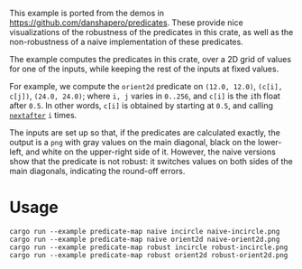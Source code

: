 This example is ported from the demos in
https://github.com/danshapero/predicates. These provide
nice visualizations of the robustness of the predicates in
this crate, as well as the non-robustness of a naive
implementation of these predicates.

The example computes the predicates in this crate, over a
2D grid of values for one of the inputs, while keeping the
rest of the inputs at fixed values.

For example, we compute the `orient2d` predicate on `(12.0,
12.0)`, `(c[i], c[j])`, `(24.0, 24.0)`; where `i, j` varies
in `0..256`, and `c[i]` is the `i`th float after `0.5`. In
other words, `c[i]` is obtained by starting at `0.5`, and
calling
[`nextafter`](https://docs.rs/float_extras/*/float_extras/f64/fn.nextafter.html)
`i` times.

The inputs are set up so that, if the predicates are
calculated exactly, the output is a `png` with gray values on
the main diagonal, black on the lower-left, and white on
the upper-right side of it. However, the naive versions show
that the predicate is not robust: it switches values on both
sides of the main diagonals, indicating the round-off errors.

# Usage

```
cargo run --example predicate-map naive incircle naive-incircle.png
cargo run --example predicate-map naive orient2d naive-orient2d.png
cargo run --example predicate-map robust incircle robust-incircle.png
cargo run --example predicate-map robust orient2d robust-orient2d.png
```
